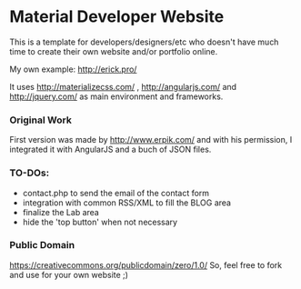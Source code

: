 # Material Developer Website
This is a template for developers/designers/etc who doesn't have much time to create their own website and/or portfolio online.

My own example: http://erick.pro/

It uses http://materializecss.com/ , http://angularjs.com/ and http://jquery.com/ as main environment and frameworks.

### Original Work
First version was made by http://www.erpik.com/ and with his permission, I integrated it with AngularJS and a buch of JSON files.

### TO-DOs:
- contact.php to send the email of the contact form
- integration with common RSS/XML to fill the BLOG area
- finalize the Lab area
- hide the 'top button' when not necessary


### Public Domain
https://creativecommons.org/publicdomain/zero/1.0/
So, feel free to fork and use for your own website ;)
